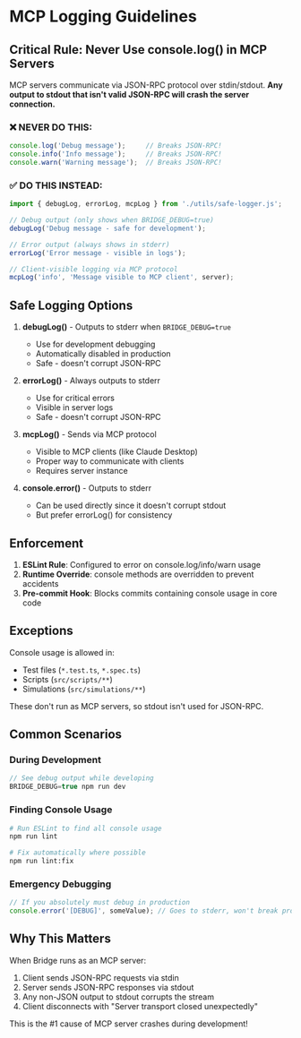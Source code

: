 # MCP Logging Guidelines

## Critical Rule: Never Use console.log() in MCP Servers

MCP servers communicate via JSON-RPC protocol over stdin/stdout. **Any output to stdout that isn't valid JSON-RPC will crash the server connection.**

### ❌ NEVER DO THIS:
```typescript
console.log('Debug message');     // Breaks JSON-RPC!
console.info('Info message');     // Breaks JSON-RPC!
console.warn('Warning message');  // Breaks JSON-RPC!
```

### ✅ DO THIS INSTEAD:

```typescript
import { debugLog, errorLog, mcpLog } from './utils/safe-logger.js';

// Debug output (only shows when BRIDGE_DEBUG=true)
debugLog('Debug message - safe for development');

// Error output (always shows in stderr)
errorLog('Error message - visible in logs');

// Client-visible logging via MCP protocol
mcpLog('info', 'Message visible to MCP client', server);
```

## Safe Logging Options

1. **debugLog()** - Outputs to stderr when `BRIDGE_DEBUG=true`
   - Use for development debugging
   - Automatically disabled in production
   - Safe - doesn't corrupt JSON-RPC

2. **errorLog()** - Always outputs to stderr
   - Use for critical errors
   - Visible in server logs
   - Safe - doesn't corrupt JSON-RPC

3. **mcpLog()** - Sends via MCP protocol
   - Visible to MCP clients (like Claude Desktop)
   - Proper way to communicate with clients
   - Requires server instance

4. **console.error()** - Outputs to stderr
   - Can be used directly since it doesn't corrupt stdout
   - But prefer errorLog() for consistency

## Enforcement

1. **ESLint Rule**: Configured to error on console.log/info/warn usage
2. **Runtime Override**: console methods are overridden to prevent accidents
3. **Pre-commit Hook**: Blocks commits containing console usage in core code

## Exceptions

Console usage is allowed in:
- Test files (`*.test.ts`, `*.spec.ts`)
- Scripts (`src/scripts/**`)
- Simulations (`src/simulations/**`)

These don't run as MCP servers, so stdout isn't used for JSON-RPC.

## Common Scenarios

### During Development
```typescript
// See debug output while developing
BRIDGE_DEBUG=true npm run dev
```

### Finding Console Usage
```bash
# Run ESLint to find all console usage
npm run lint

# Fix automatically where possible
npm run lint:fix
```

### Emergency Debugging
```typescript
// If you absolutely must debug in production
console.error('[DEBUG]', someValue); // Goes to stderr, won't break protocol
```

## Why This Matters

When Bridge runs as an MCP server:
1. Client sends JSON-RPC requests via stdin
2. Server sends JSON-RPC responses via stdout
3. Any non-JSON output to stdout corrupts the stream
4. Client disconnects with "Server transport closed unexpectedly"

This is the #1 cause of MCP server crashes during development!